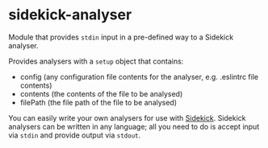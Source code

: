 # sidekick-analyser
Module that provides `stdin` input in a pre-defined way to a Sidekick analyser.

Provides analysers with a `setup` object that contains:

 - config (any configuration file contents for the analyser, e.g. .eslintrc file contents)
 - contents (the contents of the file to be analysed)
 - filePath (the file path of the file to be analysed)

You can easily write your own analysers for use with [Sidekick](https://sidekickcode.com).
Sidekick analysers can be written in any language; all you need to do is accept input via `stdin` and provide output via `stdout`.

